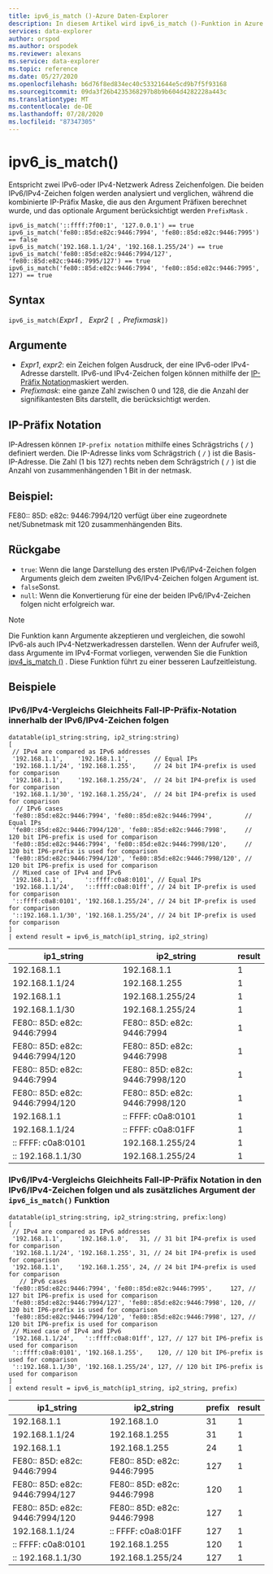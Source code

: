 ```yaml
---
title: ipv6_is_match ()-Azure Daten-Explorer
description: In diesem Artikel wird ipv6_is_match ()-Funktion in Azure Daten-Explorer beschrieben.
services: data-explorer
author: orspod
ms.author: orspodek
ms.reviewer: alexans
ms.service: data-explorer
ms.topic: reference
ms.date: 05/27/2020
ms.openlocfilehash: b6d76f8ed834ec40c53321644e5cd9b7f5f93168
ms.sourcegitcommit: 09da3f26b4235368297b8b9b604d4282228a443c
ms.translationtype: MT
ms.contentlocale: de-DE
ms.lasthandoff: 07/28/2020
ms.locfileid: "87347305"
---
```

# <a name="ipv6_is_match"></a>ipv6_is_match()

Entspricht zwei IPv6-oder IPv4-Netzwerk Adress Zeichenfolgen. Die beiden IPv6/IPv4-Zeichen folgen werden analysiert und verglichen, während die kombinierte IP-Präfix Maske, die aus den Argument Präfixen berechnet wurde, und das optionale Argument berücksichtigt werden `PrefixMask` .

```kusto
ipv6_is_match('::ffff:7f00:1', '127.0.0.1') == true
ipv6_is_match('fe80::85d:e82c:9446:7994', 'fe80::85d:e82c:9446:7995') == false
ipv6_is_match('192.168.1.1/24', '192.168.1.255/24') == true
ipv6_is_match('fe80::85d:e82c:9446:7994/127', 'fe80::85d:e82c:9446:7995/127') == true
ipv6_is_match('fe80::85d:e82c:9446:7994', 'fe80::85d:e82c:9446:7995', 127) == true
```

## <a name="syntax"></a>Syntax

`ipv6_is_match(`*Expr1* `, ` *Expr2* `[ ,` *Prefixmask*`])`

## <a name="arguments"></a>Argumente

* *Expr1*, *expr2*: ein Zeichen folgen Ausdruck, der eine IPv6-oder IPv4-Adresse darstellt. IPv6-und IPv4-Zeichen folgen können mithilfe der [IP-Präfix Notation](#ip-prefix-notation)maskiert werden.
* *Prefixmask*: eine ganze Zahl zwischen 0 und 128, die die Anzahl der signifikantesten Bits darstellt, die berücksichtigt werden.

## <a name="ip-prefix-notation"></a>IP-Präfix Notation
 
IP-Adressen können `IP-prefix notation` mithilfe eines Schrägstrichs ( `/` ) definiert werden.
Die IP-Adresse links vom Schrägstrich ( `/` ) ist die Basis-IP-Adresse. Die Zahl (1 bis 127) rechts neben dem Schrägstrich ( `/` ) ist die Anzahl von zusammenhängenden 1 Bit in der netmask. 

## <a name="example"></a>Beispiel:
FE80:: 85D: e82c: 9446:7994/120 verfügt über eine zugeordnete net/Subnetmask mit 120 zusammenhängenden Bits.

## <a name="returns"></a>Rückgabe

* `true`: Wenn die lange Darstellung des ersten IPv6/IPv4-Zeichen folgen Arguments gleich dem zweiten IPv6/IPv4-Zeichen folgen Argument ist.
* `false`Sonst.
* `null`: Wenn die Konvertierung für eine der beiden IPv6/IPv4-Zeichen folgen nicht erfolgreich war.

> [!Note]
> Die Funktion kann Argumente akzeptieren und vergleichen, die sowohl IPv6-als auch IPv4-Netzwerkadressen darstellen. Wenn der Aufrufer weiß, dass Argumente im IPv4-Format vorliegen, verwenden Sie die Funktion [ipv4_is_match ()](./ipv4-is-matchfunction.md) . Diese Funktion führt zu einer besseren Laufzeitleistung.

## <a name="examples"></a>Beispiele

### <a name="ipv6ipv4-comparison-equality-case---ip-prefix-notation-specified-inside-the-ipv6ipv4-strings"></a>IPv6/IPv4-Vergleichs Gleichheits Fall-IP-Präfix-Notation innerhalb der IPv6/IPv4-Zeichen folgen

<!-- csl: https://help.kusto.windows.net/Samples -->
```kusto
datatable(ip1_string:string, ip2_string:string)
[
 // IPv4 are compared as IPv6 addresses
 '192.168.1.1',    '192.168.1.1',       // Equal IPs
 '192.168.1.1/24', '192.168.1.255',     // 24 bit IP4-prefix is used for comparison
 '192.168.1.1',    '192.168.1.255/24',  // 24 bit IP4-prefix is used for comparison
 '192.168.1.1/30', '192.168.1.255/24',  // 24 bit IP4-prefix is used for comparison
  // IPv6 cases
 'fe80::85d:e82c:9446:7994', 'fe80::85d:e82c:9446:7994',         // Equal IPs
 'fe80::85d:e82c:9446:7994/120', 'fe80::85d:e82c:9446:7998',     // 120 bit IP6-prefix is used for comparison
 'fe80::85d:e82c:9446:7994', 'fe80::85d:e82c:9446:7998/120',     // 120 bit IP6-prefix is used for comparison
 'fe80::85d:e82c:9446:7994/120', 'fe80::85d:e82c:9446:7998/120', // 120 bit IP6-prefix is used for comparison
 // Mixed case of IPv4 and IPv6
 '192.168.1.1',      '::ffff:c0a8:0101', // Equal IPs
 '192.168.1.1/24',   '::ffff:c0a8:01ff', // 24 bit IP-prefix is used for comparison
 '::ffff:c0a8:0101', '192.168.1.255/24', // 24 bit IP-prefix is used for comparison
 '::192.168.1.1/30', '192.168.1.255/24', // 24 bit IP-prefix is used for comparison
]
| extend result = ipv6_is_match(ip1_string, ip2_string)
```

|ip1_string|ip2_string|result|
|---|---|---|
|192.168.1.1|192.168.1.1|1|
|192.168.1.1/24|192.168.1.255|1|
|192.168.1.1|192.168.1.255/24|1|
|192.168.1.1/30|192.168.1.255/24|1|
|FE80:: 85D: e82c: 9446:7994|FE80:: 85D: e82c: 9446:7994|1|
|FE80:: 85D: e82c: 9446:7994/120|FE80:: 85D: e82c: 9446:7998|1|
|FE80:: 85D: e82c: 9446:7994|FE80:: 85D: e82c: 9446:7998/120|1|
|FE80:: 85D: e82c: 9446:7994/120|FE80:: 85D: e82c: 9446:7998/120|1|
|192.168.1.1|:: FFFF: c0a8:0101|1|
|192.168.1.1/24|:: FFFF: c0a8:01FF|1|
|:: FFFF: c0a8:0101|192.168.1.255/24|1|
|:: 192.168.1.1/30|192.168.1.255/24|1|


### <a name="ipv6ipv4-comparison-equality-case--ip-prefix-notation-specified-inside-the-ipv6ipv4-strings-and-as-additional-argument-of-the-ipv6_is_match-function"></a>IPv6/IPv4-Vergleichs Gleichheits Fall-IP-Präfix Notation in den IPv6/IPv4-Zeichen folgen und als zusätzliches Argument der `ipv6_is_match()` Funktion

<!-- csl: https://help.kusto.windows.net/Samples -->
```kusto
datatable(ip1_string:string, ip2_string:string, prefix:long)
[
 // IPv4 are compared as IPv6 addresses 
 '192.168.1.1',    '192.168.1.0',   31, // 31 bit IP4-prefix is used for comparison
 '192.168.1.1/24', '192.168.1.255', 31, // 24 bit IP4-prefix is used for comparison
 '192.168.1.1',    '192.168.1.255', 24, // 24 bit IP4-prefix is used for comparison
   // IPv6 cases
 'fe80::85d:e82c:9446:7994', 'fe80::85d:e82c:9446:7995',     127, // 127 bit IP6-prefix is used for comparison
 'fe80::85d:e82c:9446:7994/127', 'fe80::85d:e82c:9446:7998', 120, // 120 bit IP6-prefix is used for comparison
 'fe80::85d:e82c:9446:7994/120', 'fe80::85d:e82c:9446:7998', 127, // 120 bit IP6-prefix is used for comparison
 // Mixed case of IPv4 and IPv6
 '192.168.1.1/24',   '::ffff:c0a8:01ff', 127, // 127 bit IP6-prefix is used for comparison
 '::ffff:c0a8:0101', '192.168.1.255',    120, // 120 bit IP6-prefix is used for comparison
 '::192.168.1.1/30', '192.168.1.255/24', 127, // 120 bit IP6-prefix is used for comparison
]
| extend result = ipv6_is_match(ip1_string, ip2_string, prefix)
```

|ip1_string|ip2_string|prefix|result|
|---|---|---|---|
|192.168.1.1|192.168.1.0|31|1|
|192.168.1.1/24|192.168.1.255|31|1|
|192.168.1.1|192.168.1.255|24|1|
|FE80:: 85D: e82c: 9446:7994|FE80:: 85D: e82c: 9446:7995|127|1|
|FE80:: 85D: e82c: 9446:7994/127|FE80:: 85D: e82c: 9446:7998|120|1|
|FE80:: 85D: e82c: 9446:7994/120|FE80:: 85D: e82c: 9446:7998|127|1|
|192.168.1.1/24|:: FFFF: c0a8:01FF|127|1|
|:: FFFF: c0a8:0101|192.168.1.255|120|1|
|:: 192.168.1.1/30|192.168.1.255/24|127|1|
